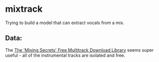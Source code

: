 # mixtrack

Trying to build a model that can extract vocals from a mix. 

## Data: 
The [The 'Mixing Secrets' Free Multitrack Download Library](https://www.cambridge-mt.com/ms/mtk/) seems super useful - all of the instrumental tracks are isolated and free.